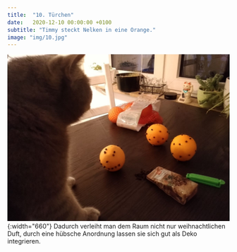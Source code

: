 ```yaml
---
title:  "10. Türchen"
date:   2020-12-10 00:00:00 +0100
subtitle: "Timmy steckt Nelken in eine Orange."
image: "img/10.jpg"
---
```


![Timmy](../img/10.jpg){:width="660"}
Dadurch verleiht man dem Raum nicht nur weihnachtlichen Duft, durch eine hübsche Anordnung lassen sie sich gut als Deko integrieren.